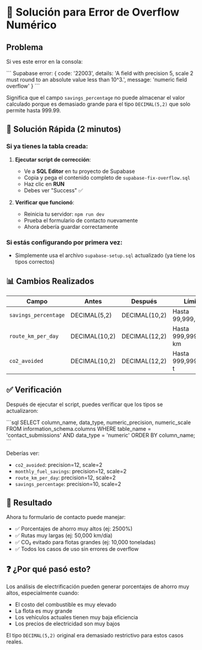 # 🚨 Solución para Error de Overflow Numérico

## Problema

Si ves este error en la consola:

\`\`\`
Supabase error: {
  code: '22003',
  details: 'A field with precision 5, scale 2 must round to an absolute value less than 10^3.',
  message: 'numeric field overflow'
}
\`\`\`

Significa que el campo `savings_percentage` no puede almacenar el valor calculado porque es demasiado grande para el tipo `DECIMAL(5,2)` que solo permite hasta 999.99.

## 🔧 Solución Rápida (2 minutos)

### Si ya tienes la tabla creada:

1. **Ejecutar script de corrección**:
   - Ve a **SQL Editor** en tu proyecto de Supabase
   - Copia y pega el contenido completo de `supabase-fix-overflow.sql`
   - Haz clic en **RUN**
   - Debes ver "Success" ✅

2. **Verificar que funcionó**:
   - Reinicia tu servidor: `npm run dev`
   - Prueba el formulario de contacto nuevamente
   - Ahora debería guardar correctamente

### Si estás configurando por primera vez:

- Simplemente usa el archivo `supabase-setup.sql` actualizado (ya tiene los tipos correctos)

## 📊 Cambios Realizados

| Campo | Antes | Después | Límite Nuevo |
|-------|-------|---------|-------------|
| `savings_percentage` | DECIMAL(5,2) | DECIMAL(10,2) | Hasta 99,999,999.99% |
| `route_km_per_day` | DECIMAL(10,2) | DECIMAL(12,2) | Hasta 999,999,999,999.99 km |
| `co2_avoided` | DECIMAL(10,2) | DECIMAL(12,2) | Hasta 999,999,999,999.99 t |

## ✅ Verificación

Después de ejecutar el script, puedes verificar que los tipos se actualizaron:

\`\`\`sql
SELECT column_name, data_type, numeric_precision, numeric_scale 
FROM information_schema.columns 
WHERE table_name = 'contact_submissions' 
AND data_type = 'numeric'
ORDER BY column_name;
\`\`\`

Deberías ver:
- `co2_avoided`: precision=12, scale=2
- `monthly_fuel_savings`: precision=12, scale=2
- `route_km_per_day`: precision=12, scale=2
- `savings_percentage`: precision=10, scale=2

## 🎯 Resultado

Ahora tu formulario de contacto puede manejar:
- ✅ Porcentajes de ahorro muy altos (ej: 2500%)
- ✅ Rutas muy largas (ej: 50,000 km/día)
- ✅ CO₂ evitado para flotas grandes (ej: 10,000 toneladas)
- ✅ Todos los casos de uso sin errores de overflow

## ❓ ¿Por qué pasó esto?

Los análisis de electrificación pueden generar porcentajes de ahorro muy altos, especialmente cuando:
- El costo del combustible es muy elevado
- La flota es muy grande
- Los vehículos actuales tienen muy baja eficiencia
- Los precios de electricidad son muy bajos

El tipo `DECIMAL(5,2)` original era demasiado restrictivo para estos casos reales.
